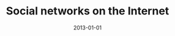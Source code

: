 ---
# Documentation: https://wowchemy.com/docs/managing-content/

title: Social networks on the Internet
subtitle: ''
summary: ''
authors:
- Katarzyna Musiał
- kazienko
tags: []
categories: []
date: '2013-01-01'
lastmod: 2022-10-07T05:49:25Z
featured: false
draft: false

# Featured image
# To use, add an image named `featured.jpg/png` to your page's folder.
# Focal points: Smart, Center, TopLeft, Top, TopRight, Left, Right, BottomLeft, Bottom, BottomRight.
image:
  caption: ''
  focal_point: ''
  preview_only: false

# Projects (optional).
#   Associate this post with one or more of your projects.
#   Simply enter your project's folder or file name without extension.
#   E.g. `projects = ["internal-project"]` references `content/project/deep-learning/index.md`.
#   Otherwise, set `projects = []`.
projects: []
publishDate: '2022-10-07T05:49:24.382827Z'
publication_types:
- '2'
abstract: ''
publication: '*World Wide Web*'
doi: 10.1007/s11280-011-0155-z
---